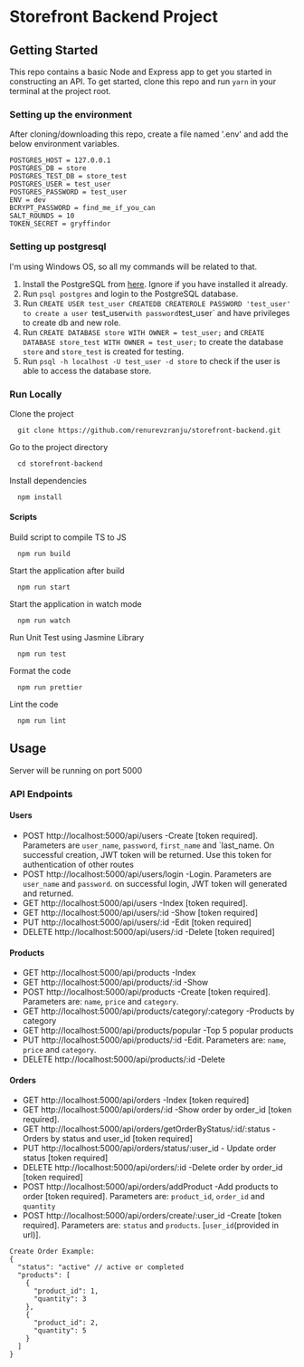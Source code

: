 # Storefront Backend Project

## Getting Started

This repo contains a basic Node and Express app to get you started in constructing an API. To get started, clone this repo and run `yarn` in your terminal at the project root.

### Setting up the environment
After cloning/downloading this repo, create a file named '.env' and add the below environment variables.

```
POSTGRES_HOST = 127.0.0.1
POSTGRES_DB = store
POSTGRES_TEST_DB = store_test
POSTGRES_USER = test_user
POSTGRES_PASSWORD = test_user
ENV = dev
BCRYPT_PASSWORD = find_me_if_you_can
SALT_ROUNDS = 10
TOKEN_SECRET = gryffindor
```

### Setting up postgresql
I'm using Windows OS, so all my commands will be related to that.

1. Install the PostgreSQL from [here](https://www.postgresql.org/download/windows). Ignore if you have installed it already.
2. Run `psql postgres` and login to the PostgreSQL database.
3. Run `CREATE USER test_user CREATEDB CREATEROLE PASSWORD 'test_user' to create a user `test_user` with password `test_user` and have privileges to create db and new role.
4. Run `CREATE DATABASE store WITH OWNER = test_user;` and `CREATE DATABASE store_test WITH OWNER = test_user;` to create the database `store` and `store_test` is created for testing.
5. Run `psql -h localhost -U test_user -d store` to check if the user is able to access the database store.

### Run Locally

Clone the project
```
  git clone https://github.com/renurevzranju/storefront-backend.git
```

Go to the project directory
```
  cd storefront-backend
```

Install dependencies
```
  npm install
```

#### Scripts

Build script to compile TS to JS
```
  npm run build
```

Start the application after build
```
  npm run start
```

Start the application in watch mode
```
  npm run watch
```

Run Unit Test using Jasmine Library
```
  npm run test
```

Format the code
```
  npm run prettier
```

Lint the code
```
  npm run lint
```

## Usage

Server will be running on port 5000

### API Endpoints

#### Users
- POST http://localhost:5000/api/users -Create [token required]. Parameters are `user_name`, `password`, `first_name` and `last_name. On successful creation, JWT token will be returned. Use this token for authentication of other routes
- POST http://localhost:5000/api/users/login -Login. Parameters are `user_name` and `password`. on successful login, JWT token will generated and returned.
- GET http://localhost:5000/api/users -Index [token required].
- GET http://localhost:5000/api/users/:id -Show [token required]
- PUT http://localhost:5000/api/users/:id -Edit [token required]
- DELETE http://localhost:5000/api/users/:id -Delete [token required]

#### Products
- GET http://localhost:5000/api/products -Index
- GET http://localhost:5000/api/products/:id -Show
- POST http://localhost:5000/api/products -Create [token required]. Parameters are: `name`, `price` and `category`.
- GET http://localhost:5000/api/products/category/:category -Products by category
- GET http://localhost:5000/api/products/popular -Top 5 popular products
- PUT http://localhost:5000/api/products/:id -Edit. Parameters are: `name`, `price` and `category`.
- DELETE http://localhost:5000/api/products/:id -Delete

#### Orders
- GET http://localhost:5000/api/orders -Index [token required]
- GET http://localhost:5000/api/orders/:id -Show order by order_id [token required].
- GET http://localhost:5000/api/orders/getOrderByStatus/:id/:status - Orders by status and user_id [token required]
- PUT http://localhost:5000/api/orders/status/:user_id - Update order status [token required]
- DELETE http://localhost:5000/api/orders/:id -Delete order by order_id [token required]
- POST http://localhost:5000/api/orders/addProduct -Add products to order [token required]. Parameters are: `product_id`, `order_id` and `quantity`
- POST http://localhost:5000/api/orders/create/:user_id -Create [token required]. Parameters are: `status` and `products`. [`user_id`(provided in url)].
```
Create Order Example:
{
  "status": "active" // active or completed
  "products": [
    {
      "product_id": 1,
      "quantity": 3
    },
    {
      "product_id": 2,
      "quantity": 5
    }
  ]
}
```
